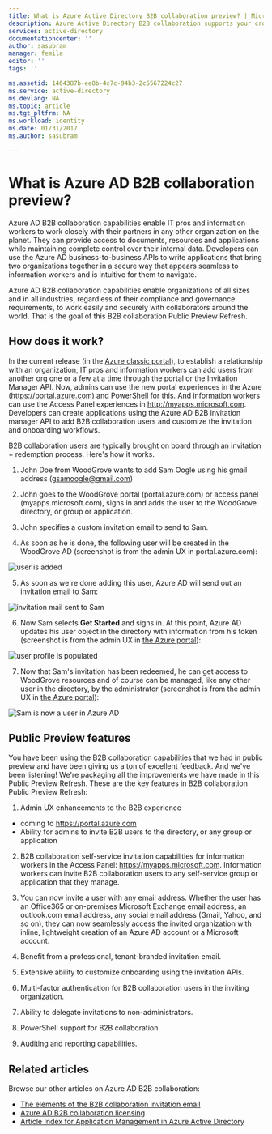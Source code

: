 ```yaml
---
title: What is Azure Active Directory B2B collaboration preview? | Microsoft Docs
description: Azure Active Directory B2B collaboration supports your cross-company relationships by enabling business partners to selectively access your corporate applications
services: active-directory
documentationcenter: ''
author: sasubram
manager: femila
editor: ''
tags: ''

ms.assetid: 1464387b-ee8b-4c7c-94b3-2c5567224c27
ms.service: active-directory
ms.devlang: NA
ms.topic: article
ms.tgt_pltfrm: NA
ms.workload: identity
ms.date: 01/31/2017
ms.author: sasubram

---
```


# What is Azure AD B2B collaboration preview?

Azure AD B2B collaboration capabilities enable IT pros and information workers to work closely with their partners in any other organization on the planet. They can provide access to documents, resources and applications while maintaining complete control over their internal data. Developers can use the Azure AD business-to-business APIs to write applications that bring two organizations together in a secure way that appears seamless to information workers and is intuitive for them to navigate.

Azure AD B2B collaboration capabilities enable organizations of all sizes and in all industries, regardless of their compliance and governance requirements, to work easily and securely with collaborators around the world. That is the goal of this B2B collaboration Public Preview Refresh.

## How does it work?

In the current release (in the [Azure classic portal](https://manage.windowsazure.com)), to establish a relationship with an organization, IT pros and information workers can add users from another org one or a few at a time through the portal or the Invitation Manager API. Now, admins can use the new portal experiences in the Azure (https://portal.azure.com) and PowerShell for this. And information workers can use the Access Panel experiences in http://myapps.microsoft.com. Developers can create applications using the Azure AD B2B invitation manager API to add B2B collaboration users and customize the invitation and onboarding workflows.

B2B collaboration users are typically brought on board through an invitation + redemption process. Here's how it works.

1. John Doe from WoodGrove wants to add Sam Oogle using his gmail address (gsamoogle@gmail.com)

2. John goes to the WoodGrove portal (portal.azure.com) or access panel (myapps.microsoft.com), signs in and adds the user to the WoodGrove directory, or group or application.

3. John specifies a custom invitation email to send to Sam.

4. As soon as he is done, the following user will be created in the WoodGrove AD (screenshot is from the admin UX in portal.azure.com):

  ![user is added](media/active-directory-b2b-what-is-azure-ad-b2b/user-is-added.png)

5. As soon as we're done adding this user, Azure AD will send out an invitation email to Sam:

  ![invitation mail sent to Sam](media/active-directory-b2b-what-is-azure-ad-b2b/invitation-mail-sent-to-sam.png)

6. Now Sam selects **Get Started** and signs in. At this point, Azure AD updates his user object in the directory with information from his token (screenshot is from the admin UX in [the Azure portal](https://portal.azure.com)):

  ![user profile is populated](media/active-directory-b2b-what-is-azure-ad-b2b/user-profile-is-populated.png)

7. Now that Sam's invitation has been redeemed, he can get access to WoodGrove resources and of course can be managed, like any other user in the directory, by the administrator (screenshot is from the admin UX in [the Azure portal](https://portal.azure.com)):

  ![Sam is now a user in Azure AD](media/active-directory-b2b-what-is-azure-ad-b2b/sam-now-user-in-azure-ad.png)

## Public Preview features
You have been using the B2B collaboration capabilities that we had in public preview and have been giving us a ton of excellent feedback. And we've been listening! We're packaging all the improvements we have made in this Public Preview Refresh. These are the key features in B2B collaboration Public Preview Refresh:

1. Admin UX enhancements to the B2B experience
  - coming to https://portal.azure.com
  - Ability for admins to invite B2B users to the directory, or any group or application

2. B2B collaboration self-service invitation capabilities for information workers in the Access Panel: https://myapps.microsoft.com. Information workers can invite B2B collaboration users to any self-service group or application that they manage.

3. You can now invite a user with any email address. Whether the user has an Office365 or on-premises Microsoft Exchange email address, an outlook.com email address, any social email address (Gmail, Yahoo, and so on), they can now seamlessly access the invited organization with inline, lightweight creation of an Azure AD account or a Microsoft account.

4. Benefit from a professional, tenant-branded invitation email.

5. Extensive ability to customize onboarding using the invitation APIs.

6. Multi-factor authentication for B2B collaboration users in the inviting organization.

7. Ability to delegate invitations to non-administrators.

8. PowerShell support for B2B collaboration.

9. Auditing and reporting capabilities.

## Related articles

Browse our other articles on Azure AD B2B collaboration:

* [The elements of the B2B collaboration invitation email](active-directory-b2b-invitation-email.md)
* [Azure AD B2B collaboration licensing](active-directory-b2b-licensing.md)
* [Article Index for Application Management in Azure Active Directory](active-directory-apps-index.md)
